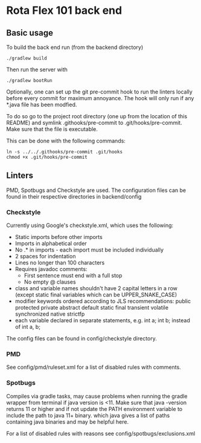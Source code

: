 # Rota Flex 101 back end

## Basic usage

To build the back end run (from the backend directory)
```
./gradlew build
```

Then run the server with
```
./gradlew bootRun
```

Optionally, one can set up the git pre-commit hook to run the linters locally before every commit
for maximum annoyance. The hook will only run if any *.java file has been modfied.

To do so go to the project root directory (one up from the location of this README) and symlink
 .githooks/pre-commit to .git/hooks/pre-commit.
 Make sure that the file is executable.
 
 This can be done with the following commands:
```
ln -s ../../.githooks/pre-commit .git/hooks
chmod +x .git/hooks/pre-commit
```

## Linters

PMD, Spotbugs and Checkstyle are used. 
The configuration files can be found in their respective directories
in backend/config

### Checkstyle

Currently using Google's checkstyle.xml, which uses the following:

- Static imports before other imports
- Imports in alphabetical order
- No .* in imports - each import must be included individually
- 2 spaces for indentation
- Lines no longer than 100 characters
- Requires javadoc comments:
     - First sentence must end with a full stop
     - No empty @ clauses
- class and variable names shouldn't have 2 capital letters in a row (except static final variables which can be UPPER_SNAKE_CASE)
- modifier keywords ordered according to JLS recommendations: public protected private abstract default static final transient volatile synchronized native strictfp
- each variable declared in separate statements, e.g. int a; int b; instead of int a, b;

The config files can be found in config/checkstyle directory.

### PMD

See config/pmd/ruleset.xml for a list of disabled rules with comments.

### Spotbugs

Compiles via gradle tasks, may cause problems when running the gradle wrapper from terminal if java version is <11. Make sure that java -version returns 11 or higher and if not update the PATH environment variable to include the path to java 11+ binary. which java gives a list of paths containing java binaries and may be helpful here.

For a list of disabled rules with reasons see config/spotbugs/exclusions.xml

